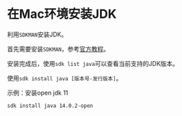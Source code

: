 # 在Mac环境安装JDK

利用`SDKMAN`安装JDK。

首先需要安装`SDKMAN`，参考[官方教程](https://sdkman.io/install)。

安装完成后，使用`sdk list java`可以查看当前支持的JDK版本。

使用`sdk install java [版本号-发行版本]`。

示例：安装open jdk 11

```shell
sdk install java 14.0.2-open
```




